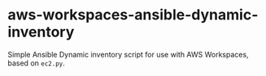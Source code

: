 # aws-workspaces-ansible-dynamic-inventory
Simple Ansible Dynamic inventory script for use with AWS Workspaces, based on `ec2.py`. 
